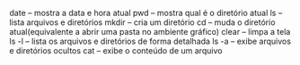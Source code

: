 date – mostra a data e hora atual
pwd – mostra qual é o diretório atual
ls – lista arquivos e diretórios
mkdir – cria um diretório
cd – muda o diretório atual(equivalente a abrir uma pasta no ambiente gráfico)
clear – limpa a tela
ls -l – lista os arquivos e diretórios de forma detalhada
ls -a – exibe arquivos e diretórios ocultos
cat – exibe o conteúdo de um arquivo

